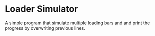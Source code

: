 # Loader Simulator

A simple program that simulate multiple loading bars and and print the progress by overwriting previous lines.
